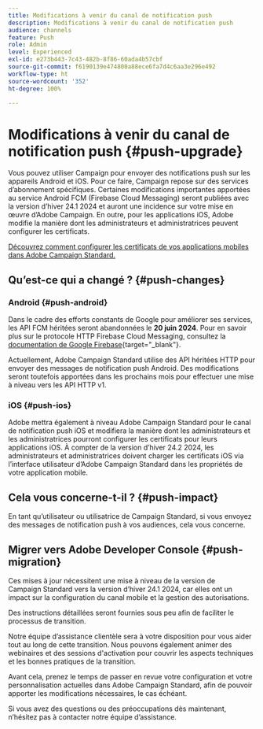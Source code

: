 ```yaml
---
title: Modifications à venir du canal de notification push
description: Modifications à venir du canal de notification push
audience: channels
feature: Push
role: Admin
level: Experienced
exl-id: e273b443-7c43-482b-8f86-60ada4b57cbf
source-git-commit: f6190139e474800a88ece6fa7d4c6aa3e296e492
workflow-type: ht
source-wordcount: '352'
ht-degree: 100%

---
```


# Modifications à venir du canal de notification push {#push-upgrade}

Vous pouvez utiliser Campaign pour envoyer des notifications push sur les appareils Android et iOS. Pour ce faire, Campaign repose sur des services d’abonnement spécifiques. Certaines modifications importantes apportées au service Android FCM (Firebase Cloud Messaging) seront publiées avec la version d’hiver 24.1 2024 et auront une incidence sur votre mise en œuvre d’Adobe Campaign. En outre, pour les applications iOS, Adobe modifie la manière dont les administrateurs et administratrices peuvent configurer les certificats.

[Découvrez comment configurer les certificats de vos applications mobiles dans Adobe Campaign Standard.](configuring-a-mobile-application.md#channel-specific-config)

## Qu’est-ce qui a changé ? {#push-changes}

### Android {#push-android}

Dans le cadre des efforts constants de Google pour améliorer ses services, les API FCM héritées seront abandonnées le **20 juin 2024**. Pour en savoir plus sur le protocole HTTP Firebase Cloud Messaging, consultez la [documentation de Google Firebase](https://firebase.google.com/docs/cloud-messaging/http-server-ref){target="_blank"}.

Actuellement, Adobe Campaign Standard utilise des API héritées HTTP pour envoyer des messages de notification push Android. Des modifications seront toutefois apportées dans les prochains mois pour effectuer une mise à niveau vers les API HTTP v1.

### iOS {#push-ios}

Adobe mettra également à niveau Adobe Campaign Standard pour le canal de notification push iOS et modifiera la manière dont les administrateurs et les administratrices pourront configurer les certificats pour leurs applications iOS. À compter de la version d’hiver 24.2 2024, les administrateurs et administratrices doivent charger les certificats iOS via l’interface utilisateur d’Adobe Campaign Standard dans les propriétés de votre application mobile.

## Cela vous concerne-t-il ? {#push-impact}

En tant qu’utilisateur ou utilisatrice de Campaign Standard, si vous envoyez des messages de notification push à vos audiences, cela vous concerne.

## Migrer vers Adobe Developer Console {#push-migration}

Ces mises à jour nécessitent une mise à niveau de la version de Campaign Standard vers la version d’hiver 24.1 2024, car elles ont un impact sur la configuration du canal mobile et la gestion des autorisations.

Des instructions détaillées seront fournies sous peu afin de faciliter le processus de transition.

Notre équipe d’assistance clientèle sera à votre disposition pour vous aider tout au long de cette transition. Nous pouvons également animer des webinaires et des sessions d&#39;activation pour couvrir les aspects techniques et les bonnes pratiques de la transition.

Avant cela, prenez le temps de passer en revue votre configuration et votre personnalisation actuelles dans Adobe Campaign Standard, afin de pouvoir apporter les modifications nécessaires, le cas échéant.

Si vous avez des questions ou des préoccupations dès maintenant, n’hésitez pas à contacter notre équipe d’assistance.
